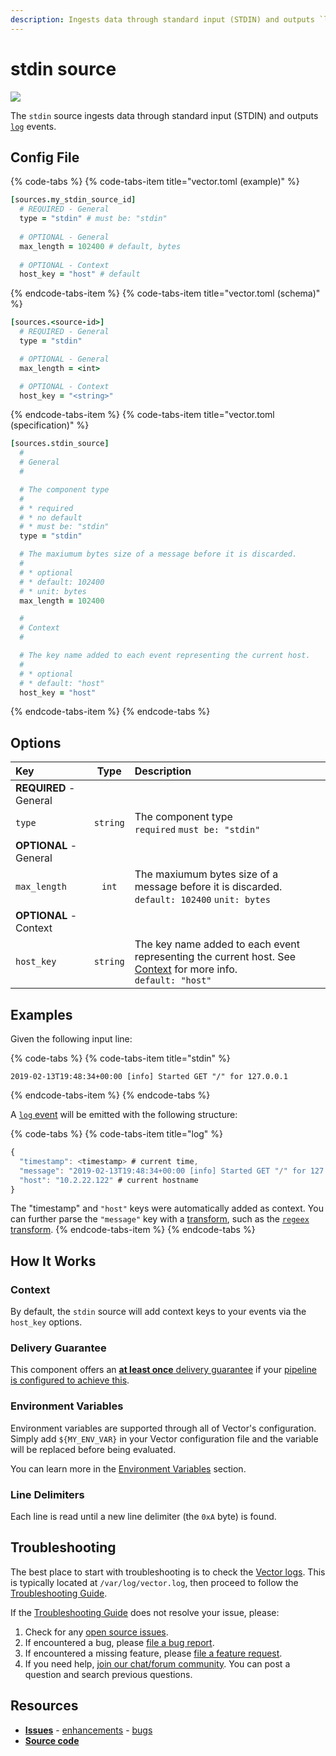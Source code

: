 ```yaml
---
description: Ingests data through standard input (STDIN) and outputs `log` events.
---
```


<!--
     THIS FILE IS AUTOOGENERATED!

     To make changes please edit the template located at:

     scripts/generate/templates/docs/usage/configuration/sources/stdin.md.erb
-->

# stdin source

![][images.stdin_source]


The `stdin` source ingests data through standard input (STDIN) and outputs [`log`][docs.log_event] events.

## Config File

{% code-tabs %}
{% code-tabs-item title="vector.toml (example)" %}
```coffeescript
[sources.my_stdin_source_id]
  # REQUIRED - General
  type = "stdin" # must be: "stdin"
  
  # OPTIONAL - General
  max_length = 102400 # default, bytes
  
  # OPTIONAL - Context
  host_key = "host" # default
```
{% endcode-tabs-item %}
{% code-tabs-item title="vector.toml (schema)" %}
```coffeescript
[sources.<source-id>]
  # REQUIRED - General
  type = "stdin"

  # OPTIONAL - General
  max_length = <int>

  # OPTIONAL - Context
  host_key = "<string>"
```
{% endcode-tabs-item %}
{% code-tabs-item title="vector.toml (specification)" %}
```coffeescript
[sources.stdin_source]
  #
  # General
  #

  # The component type
  # 
  # * required
  # * no default
  # * must be: "stdin"
  type = "stdin"

  # The maxiumum bytes size of a message before it is discarded.
  # 
  # * optional
  # * default: 102400
  # * unit: bytes
  max_length = 102400

  #
  # Context
  #

  # The key name added to each event representing the current host.
  # 
  # * optional
  # * default: "host"
  host_key = "host"
```
{% endcode-tabs-item %}
{% endcode-tabs %}

## Options

| Key  | Type  | Description |
|:-----|:-----:|:------------|
| **REQUIRED** - General | | |
| `type` | `string` | The component type<br />`required` `must be: "stdin"` |
| **OPTIONAL** - General | | |
| `max_length` | `int` | The maxiumum bytes size of a message before it is discarded.<br />`default: 102400` `unit: bytes` |
| **OPTIONAL** - Context | | |
| `host_key` | `string` | The key name added to each event representing the current host. See [Context](#context) for more info.<br />`default: "host"` |

## Examples

Given the following input line:

{% code-tabs %}
{% code-tabs-item title="stdin" %}
```
2019-02-13T19:48:34+00:00 [info] Started GET "/" for 127.0.0.1
```
{% endcode-tabs-item %}
{% endcode-tabs %}

A [`log` event][docs.log_event] will be emitted with the following structure:

{% code-tabs %}
{% code-tabs-item title="log" %}
```javascript
{
  "timestamp": <timestamp> # current time,
  "message": "2019-02-13T19:48:34+00:00 [info] Started GET "/" for 127.0.0.1",
  "host": "10.2.22.122" # current hostname
}
```

The "timestamp" and `"host"` keys were automatically added as context. You can further parse the `"message"` key with a [transform][docs.transforms], such as the [`regeex` transform][docs.regex_parser_transform].
{% endcode-tabs-item %}
{% endcode-tabs %}

## How It Works

### Context

By default, the `stdin` source will add context
keys to your events via the `host_key`
options.

### Delivery Guarantee

This component offers an [**at least once** delivery guarantee][docs.at_least_once_delivery]
if your [pipeline is configured to achieve this][docs.at_least_once_delivery].

### Environment Variables

Environment variables are supported through all of Vector's configuration.
Simply add `${MY_ENV_VAR}` in your Vector configuration file and the variable
will be replaced before being evaluated.

You can learn more in the [Environment Variables][docs.configuration.environment-variables]
section.

### Line Delimiters

Each line is read until a new line delimiter (the `0xA` byte) is found.

## Troubleshooting

The best place to start with troubleshooting is to check the
[Vector logs][docs.monitoring_logs]. This is typically located at
`/var/log/vector.log`, then proceed to follow the
[Troubleshooting Guide][docs.troubleshooting].

If the [Troubleshooting Guide][docs.troubleshooting] does not resolve your
issue, please:

1. Check for any [open source issues][url.stdin_source_issues].
2. If encountered a bug, please [file a bug report][url.new_stdin_source_bug].
3. If encountered a missing feature, please [file a feature request][url.new_stdin_source_enhancement].
4. If you need help, [join our chat/forum community][url.vector_chat]. You can post a question and search previous questions.

## Resources

* [**Issues**][url.stdin_source_issues] - [enhancements][url.stdin_source_enhancements] - [bugs][url.stdin_source_bugs]
* [**Source code**][url.stdin_source_source]


[docs.at_least_once_delivery]: ../../../about/guarantees.md#at-least-once-delivery
[docs.configuration.environment-variables]: ../../../usage/configuration#environment-variables
[docs.log_event]: ../../../about/data-model/log.md
[docs.monitoring_logs]: ../../../usage/administration/monitoring.md#logs
[docs.regex_parser_transform]: ../../../usage/configuration/transforms/regex_parser.md
[docs.transforms]: ../../../usage/configuration/transforms
[docs.troubleshooting]: ../../../usage/guides/troubleshooting.md
[images.stdin_source]: ../../../assets/stdin-source.svg
[url.new_stdin_source_bug]: https://github.com/timberio/vector/issues/new?labels=Source%3A+stdin&labels=Type%3A+Bug
[url.new_stdin_source_enhancement]: https://github.com/timberio/vector/issues/new?labels=Source%3A+stdin&labels=Type%3A+Enhancement
[url.stdin_source_bugs]: https://github.com/timberio/vector/issues?q=is%3Aopen+is%3Aissue+label%3A%22Source%3A+stdin%22+label%3A%22Type%3A+Bug%22
[url.stdin_source_enhancements]: https://github.com/timberio/vector/issues?q=is%3Aopen+is%3Aissue+label%3A%22Source%3A+stdin%22+label%3A%22Type%3A+Enhancement%22
[url.stdin_source_issues]: https://github.com/timberio/vector/issues?q=is%3Aopen+is%3Aissue+label%3A%22Source%3A+stdin%22
[url.stdin_source_source]: https://github.com/timberio/vector/tree/master/src/sources/stdin.rs
[url.vector_chat]: https://chat.vector.dev
